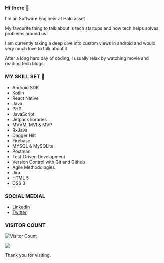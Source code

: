 ### Hi there 👋
<!-- Last Updated at 11/10/2021  -->
<!--
**Oluwafemijohn/Oluwafemijohn** is a ✨ _special_ ✨ repository because its `README.md` (this file) appears on your GitHub profile.

Here are some ideas to get you started:

- 🔭 I’m currently working on ...
- 🌱 I’m currently learning ...
- 👯 I’m looking to collaborate on ...
- 🤔 I’m looking for help with ...
- 💬 Ask me about ...
- 📫 How to reach me: ...
- 😄 Pronouns: ...
- ⚡ Fun fact: ...
-->
I'm an Software Engineer at Halo asset

My favourite thing to talk about is tech startups and how tech helps solves problems around us.

I am currently taking a deep dive into custom views in android and would very much love to talk about it

After a long hard day of coding, I usually relax by watching movie and reading tech blogs.

### MY SKILL SET 🔭
* Android SDK
* Kotlin
* React Native
* Java
* PHP
* JavaScript
* Jetpack libraries
* MVVM, MVI & MVP
* RxJava
* Dagger Hilt
* Firebase
* MYSQL & MySQLite
* Postman
* Test-Driven Development
* Version Control with Git and Github
* Agile Methodologies
* Jira
* HTML 5
* CSS 3

### SOCIAL MEDIAL
* [LinkedIn](https://www.linkedin.com/in/oluwafemi-john-ogundipe-63a273118/)
* [Twitter](https://twitter.com/johnoluwafemi01?s=08)
<!-- * [Email](femiogundipe01@gmail.com) -->

### VISITOR COUNT
![Visitor Count](https://profile-counter.glitch.me/{Oluwafemijohn}/count.svg)

![](https://komarev.com/ghpvc/?username=Oluwafemijohn&color=green&style=plastic)

Thank you for visiting.

<!-- Omo sd ds ax a as  sdjk sm kkk cxs-->


